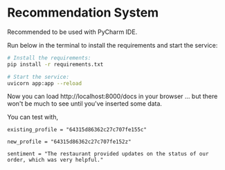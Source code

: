 # Recommendation System

Recommended to be used with PyCharm IDE.

Run below in the terminal to install the requirements and start the service:

```bash
# Install the requirements:
pip install -r requirements.txt

# Start the service:
uvicorn app:app --reload
```

Now you can load http://localhost:8000/docs in your browser ... but there won't be much to see until you've inserted
some data.

You can test with,

    existing_profile = "64315d86362c27c707fe155c"

    new_profile = "64315d86362c27c707fe152z"

    sentiment = "The restaurant provided updates on the status of our order, which was very helpful."
